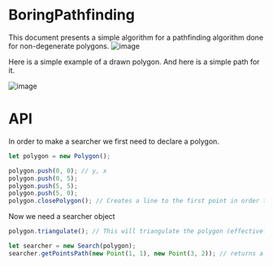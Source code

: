 # BoringPathfinding

This document presents a simple algorithm for a pathfinding algorithm done for non-degenerate polygons.
![image](https://github.com/SoucupB/BoringPathfinding/assets/49458226/4be0a686-b3ac-4679-8dc8-62dee7a4486f)

Here is a simple example of a drawn polygon.
And here is a simple path for it.

![image](https://github.com/SoucupB/BoringPathfinding/assets/49458226/3f51d903-f652-409c-af97-ad6d25749d47)

# API
In order to make a searcher we first need to declare a polygon.
```javascript
let polygon = new Polygon();

polygon.push(0, 0); // y, x
polygon.push(0, 5);
polygon.push(5, 5);
polygon.push(5, 0);
polygon.closePolygon(); // Creates a line to the first point in order to close it.
```

Now we need a searcher object
```javascript
polygon.triangulate(); // This will triangulate the polygon (effectivelly creating a navmesh).

let searcher = new Search(polygon);
searcher.getPointsPath(new Point(1, 1), new Point(3, 2)); // returns a list of points of type [new Point(y1, x1), new Point(y2, x2), ....] which will be the found path.
```
